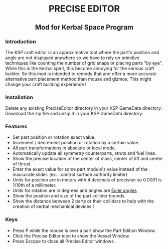 <h1 style="text-align: center;">PRECISE EDITOR</h1>
<h2 style="text-align: center;">Mod for Kerbal Space Program</h2>

### Introduction
The KSP craft editor is an approximative tool where the part's position and angle are not displayed anywhere so we have to rely on primitive techniques like counting the number of grid snaps or placing parts "by eye". While this is the Kerbal spirit, this become annoying for the serious craft builder. So this mod is intended to remedy that and offer a more accurate alternative part placement method than mouse and gizmos. This might change your craft building experience !

### Installation
Delete any existing PreciseEditor directory in your KSP GameData directory.
Download the zip file and unzip it in your KSP GameData directory.

### Features
- Set part position or rotation exact value.
- Increment / decrement position or rotation by a certain value.
- All part transformations in absolute or local mode.
- Automatically update all symmetry counterparts, struts and fuel lines.
- Show the precise location of the center of mass, center of lift and center of thrust.
- Enter the exact value for some part module's value instead of the inaccurate slider. (ex. : control surface authority limiter)
- Units for position are in meters with 4 decimals of precision so 0.0001 is 1/10th of a millimeter.
- Units for rotation are in degrees and angles are [Euler angles](https://en.wikipedia.org/wiki/Euler_angles)
- Show the position and size of the part collider bounds.
- Show the distance between 2 parts or their colliders to help with the creation of kerbal mechanical devices !

### Keys
- Press P while the mouse is over a part show the Part Edition Window.
- Click the Precise Editor icon to show the Vessel Window.
- Press Escape to close all Precise Editor windows.